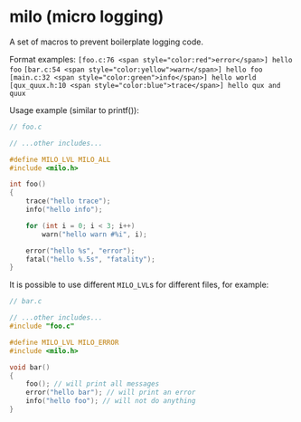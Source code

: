 # milo (micro logging)
A set of macros to prevent boilerplate logging code.

Format examples:
`[foo.c:76 <span style="color:red">error</span>] hello foo`
`[bar.c:54 <span style="color:yellow">warn</span>] hello foo`
`[main.c:32 <span style="color:green">info</span>] hello world`
`[qux_quux.h:10 <span style="color:blue">trace</span>] hello qux and quux`

Usage example (similar to printf()):
```c
// foo.c

// ...other includes...

#define MILO_LVL MILO_ALL
#include <milo.h>

int foo()
{
    trace("hello trace");
    info("hello info");

    for (int i = 0; i < 3; i++)
        warn("hello warn #%i", i);

    error("hello %s", "error");
    fatal("hello %.5s", "fatality");
}
```

It is possible to use different `MILO_LVL`s for different files, for example:
```c
// bar.c

// ...other includes...
#include "foo.c"

#define MILO_LVL MILO_ERROR
#include <milo.h>

void bar()
{
    foo(); // will print all messages
    error("hello bar"); // will print an error
    info("hello foo"); // will not do anything
}
```
